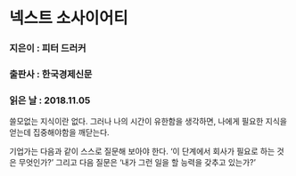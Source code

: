 # 넥스트 소사이어티
### 지은이 : 피터 드러커
### 출판사 : 한국경제신문
### 읽은 날 : 2018.11.05

쓸모없는 지식이란 없다. 그러나 나의 시간이 유한함을 생각하면, 나에게 필요한 지식을 얻는데 집중해야함을 깨닫는다.

기업가는 다음과 같이 스스로 질문해 보아야 한다.
‘이 단계에서 회사가 필요로 하는 것은 무엇인가?’ 그리고 다음 질문은 ‘내가 그런 일을 할 능력을 갖추고 있는가?’